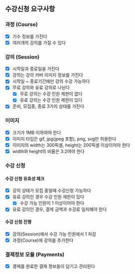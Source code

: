 ## 수강신청 요구사항

### 과정 (Course)
- [x] 기수 정보를 가진다
- [x] 여러개의 강의를 가질 수 있다

### 강의 (Session)
- [x] 시작일과 종료일을 가진다
- [x] 강의는 강의 커버 이미지 정보를 가진다
- [x] 시작일 ~ 종료기간에만 강의 수강 가능하다
- [x] 무료 강의와 유료 강의로 나뉜다
  - [x] 무료 강의는 수강 인원 제한이 없다
  - [x] 유료 강의는 수강 인원 제한이 있다
- [x] 준비, 모집중, 종료 3가지 상태를 가진다

### 이미지
- [x] 크기가 1MB 이하여야 한다
- [x] 이미지 타입은 gif, jpg(jpeg 포함), png, svg만 허용한다
- [x] 이미지의 width는 300픽셀, height는 200픽셀 이상이어야 한다
- [x] width와 height의 비율은 3:2여야 한다

### 수강 신청
#### 수강 신청 유효성 체크
- [x] 강의 상태가 모집 중일때 수강신청 가능하다
- [x] 유료 강의인 경우 수강 인원 제한이 있다
  - [x] 수강 가능 인원이 1 이상이어야 한다
- [x] 유료 강의인 경우, 결제 금액과 수강료 일치해야 한다

#### 수강 신청 진행
- [x] 강의(Session)에서 수강 가능 인원에서 1 차감
- [x] 과정(Course)에 강의를 추가한다

### 결제정보 모듈 (Payments)
- [x] 결제를 완료한 결제 정보들이 담기고 관리된다